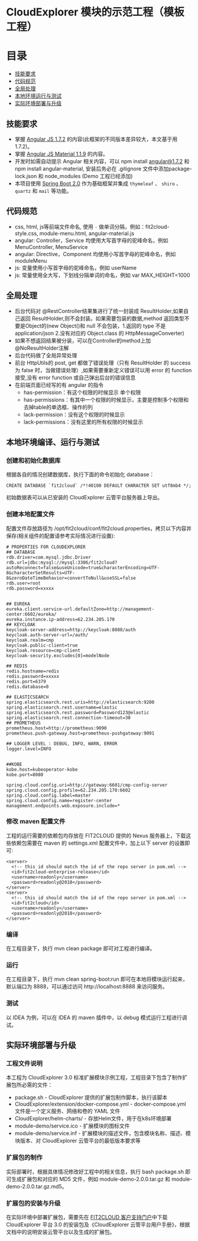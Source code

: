 # CloudExplorer 模块的示范工程（模板工程）


# 目录

- [技能要求](#技能要求)
- [代码规范](#代码规范)
- [全局处理](#全局处理)
- [本地环境运行与测试](#本地环境运行与测试)
- [实际环境部署与升级](#实际环境部署与升级)

## 技能要求

- 掌握 [Angular JS 1.7.2](https://angular.io/) 的内容(此框架的不同版本差异较大，本文基于用 1.7.2)。
- 掌握 [Angular JS Material 1.1.9](https://material.angularjs.org/) 的内容。
- 开发时如需自动提示 Angular 相关内容，可以 npm install angular@1.7.2 和 npm install angular-material, 安装后务必在 .gitignore 文件中添加package-lock.json 和 node_modules (Demo
 工程已经添加)
- 本项目使用 [Spring Boot 2.0](https://spring.io) 作为基础框架并集成 `thymeleaf` 、 `shiro` 、 `quartz` 和 `mail` 等功能。

## 代码规范

- css, html, js等前端文件命名, 使用 `-` 做单词分隔，例如：fit2cloud-style.css, module-menu.html, angular-material.js
- angular: Controller，Service 均使用大写首字母的驼峰命名，例如 MenuController, MenuService
- angular: Directive，Component 均使用小写首字母的驼峰命名，例如 moduleMenu
- js: 变量使用小写首字母的驼峰命名，例如 userName
- js: 常量使用全大写，下划线分隔单词的命名，例如 var MAX_HEIGHT=1000


## 全局处理

- 后台代码对 @RestController结果集进行了统一封装成 ResultHolder,如果自己返回 ResultHolder,则不会封装。如果需要包装的数据,method 返回类型不要是Object的(new Object()和 null 不会包装，1.返回的 type 不是 application/json 2.没有对应的 Object.class 的 HttpMessageConverter)
- 如果不想返回结果被分装，可以在Controller的method上加@NoResultHolder注解
- 后台代码做了全局异常处理
- 前台 HttpUtils的 post, get 都做了错误处理（只有 ResultHolder 的 success 为 false 时，当做错误处理）,如果需要重新定义错误可以用 error 的 function 接受,没有 error function 或自己弹出后台的错误信息
- 在前端页面已经写的有 angular 的指令 
  - has-permission：有这个权限的时候显示 单个权限  
  - has-permissions：有其中一个权限的时候显示，主要是控制多个权限和去掉table的单选框、操作的列
  - lack-permission：没有这个权限的时候显示
  - lack-permissions：没有这里的所有权限的时候显示


## 本地环境编译、运行与测试

### 创建和初始化数据库

根据各自的情况创建数据库，执行下面的命令初始化 database：
```
CREATE DATABASE `fit2cloud` /*!40100 DEFAULT CHARACTER SET utf8mb4 */;
```
初始数据表可以从已安装的 CloudExplorer 云管平台服务器上导出。

### 创建本地配置文件

配置文件存放路径为 /opt/fit2cloud/conf/fit2cloud.properties，拷贝以下内容并保存(相关组件的配置请参考实际情况进行设置):
```
# PROPERTIES FOR CLOUDEXPLORER
## DATABASE
rdb.driver=com.mysql.jdbc.Driver
rdb.url=jdbc:mysql://mysql:3306/fit2cloud?autoReconnect=false&useUnicode=true&characterEncoding=UTF-8&characterSetResults=UTF-8&zeroDateTimeBehavior=convertToNull&useSSL=false
rdb.user=root
rdb.password=xxxxx


## EUREKA
eureka.client.service-url.defaultZone=http://management-center:6602/eureka/
eureka.instance.ip-address=62.234.205.170
## KEYCLOAK
keycloak-server-address=http://keycloak:8080/auth
keycloak.auth-server-url=/auth/
keycloak.realm=cmp
keycloak.public-client=true
keycloak.resource=cmp-client
keycloak-security.excludes[0]=modelNode

## REDIS
redis.hostname=redis
redis.password=xxxxx
redis.port=6379
redis.database=0

## ELASTICSEARCH
spring.elasticsearch.rest.uris=http://elasticsearch:9200
spring.elasticsearch.rest.username=elastic
spring.elasticsearch.rest.password=Password123@elastic
spring.elasticsearch.rest.connection-timeout=30
## PROMETHEUS
prometheus.host=http://prometheus:9090
prometheus.push-gateway.host=prometheus-pushgateway:9091

## LOGGER LEVEL : DEBUG, INFO, WARN, ERROR
logger.level=INFO


##KOBE 
kobe.host=kubeoperator-kobe
kobe.port=8080

spring.cloud.config.uri=http://gateway:6601/cmp-config-server
spring.cloud.config.profile=62.234.205.170:6602
spring.cloud.config.label=master
spring.cloud.config.name=register-center
management.endpoints.web.exposure.include=*
```

### 修改 maven 配置文件

工程的运行需要的依赖包均存放在 FIT2CLOUD 提供的 Nexus 服务器上，下载这些依赖包需要在 maven 的 settings.xml 配置文件中，加上以下 server 的设置即可:
```
<server>
  <!-- this id should match the id of the repo server in pom.xml -->
  <id>fit2cloud-enterprise-release</id>
  <username>readonly</username>
  <password>readonly@2018</password>
</server>
<server>
  <!-- this id should match the id of the repo server in pom.xml -->
  <id>fit2cloud</id>
  <username>readonly</username>
  <password>readonly@2018</password>
</server>
```

### 编译

在工程目录下，执行 mvn clean package 即可对工程进行编译。

### 运行

在工程目录下，执行 mvn clean spring-boot:run 即可在本地将模块运行起来，默认端口为 8888，可以通过访问 http://localhost:8888 来访问服务。

### 测试

以 IDEA 为例，可以在 IDEA 的 maven 插件中，以 debug 模式运行工程进行调试。

## 实际环境部署与升级

### 工程文件说明

本工程为 CloudExplorer 3.0 标准扩展模块示例工程，工程目录下包含了制作扩展包所必需的文件：
- package.sh - CloudExplorer 提供的扩展包制作脚本，执行该脚本
- CloudExplorer/extension/docker-compose.yml - docker-compose.yml 文件是一个定义服务、网络和卷的 YAML 文件
- CloudExplorer/helm-charts/ - 存放Helm文件，用于在k8s环境部署
- module-demo/service.ico - 扩展模块的图标文件
- module-demo/service.inf - 扩展模块的描述文件，包含模块名称、描述、模块版本、对 CloudExplorer 云管平台的最低版本要求等

### 扩展包的制作

实际部署时，根据具体情况修改好工程中的相关信息，执行 bash package.sh 即可生成扩展包和对应的 MD5 文件，例如 module-demo-2.0.0.tar.gz 和 module-demo-2.0.0.tar.gz.md5。

### 扩展包的安装与升级

在实际环境中部署扩展包，需要先在 [FIT2CLOUD 客户支持门户](https://support.fit2cloud.com)中下载 CloudExplorer 平台 3.0 的安装包及《CloudExplorer 云管平台用户手册》，根据文档中的说明安装云管平台以及生成的扩展包。
